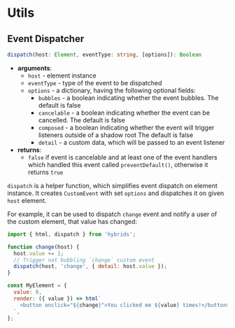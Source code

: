 # Utils

## Event Dispatcher

```typescript
dispatch(host: Element, eventType: string, [options]): Boolean
```

* **arguments**:
  * `host` - element instance
  * `eventType` - type of the event to be dispatched
  * `options` - a dictionary, having the following optional fields:
    * `bubbles` - a boolean indicating whether the event bubbles. The default is false
    * `cancelable` - a boolean indicating whether the event can be cancelled. The default is false
    * `composed` - a boolean indicating whether the event will trigger listeners outside of a shadow root The default is false
    * `detail` - a custom data, which will be passed to an event listener
* **returns**:
  * `false` if event is cancelable and at least one of the event handlers which handled this event called `preventDefault()`, otherwise it returns `true`


`dispatch` is a helper function, which simplifies event dispatch on element instance. It creates `CustomEvent` with set `options` and dispatches it on given `host` element.

For example, it can be used to dispatch `change` event and notify a user of the custom element, that value has changed:

```javascript
import { html, dispatch } from 'hybrids';

function change(host) {
  host.value += 1;
  // Trigger not bubbling `change` custom event
  dispatch(host, 'change', { detail: host.value });
}

const MyElement = {
  value: 0,
  render: ({ value }) => html`
    <button onclick="${change}">You clicked me ${value} times!</button>
  `,
};
```


